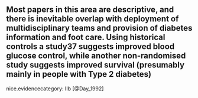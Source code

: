 Most papers in this area are descriptive, and there is inevitable overlap with deployment of multidisciplinary teams and provision of diabetes information and foot care. Using historical controls a study37 suggests improved blood glucose control, while another non-randomised study suggests improved survival (presumably mainly in people with Type 2 diabetes)
---
 nice.evidencecategory: IIb
[@Day_1992]
